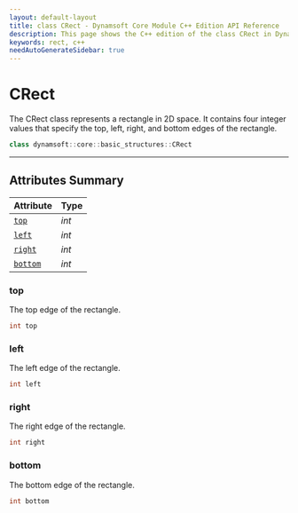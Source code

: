 ```yaml
---
layout: default-layout
title: class CRect - Dynamsoft Core Module C++ Edition API Reference
description: This page shows the C++ edition of the class CRect in Dynamsoft Core Module.
keywords: rect, c++
needAutoGenerateSidebar: true
---
```


# CRect

The CRect class represents a rectangle in 2D space. It contains four integer values that specify the top, left, right, and bottom edges of the rectangle.

```cpp
class dynamsoft::core::basic_structures::CRect 
```

---

## Attributes Summary

| Attribute | Type |
|---------- | ---- |
| [`top`](#top) | *int* |
| [`left`](#left) | *int* |
| [`right`](#right) | *int* |
| [`bottom`](#bottom) | *int* |

### top

The top edge of the rectangle.

```cpp
int top
```

### left

The left edge of the rectangle.

```cpp
int left
```

### right

The right edge of the rectangle.

```cpp
int right
```

### bottom

The bottom edge of the rectangle.

```cpp
int bottom
```
